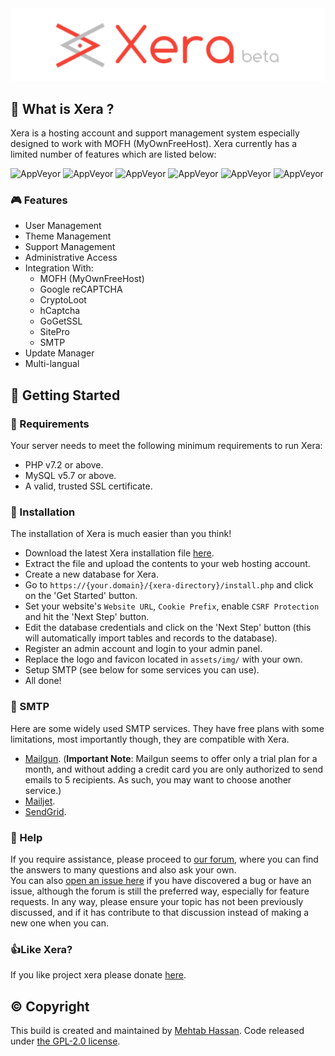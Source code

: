 <div align="center">
    <img src="assets/default/img/xera.png">
</div>

## 👀 What is Xera ?
Xera is a hosting account and support management system especially designed to work with MOFH (MyOwnFreeHost). Xera currently has a limited number of features which are listed below:

![AppVeyor](https://img.shields.io/badge/Licence-GPL_2.0-lightgrey)
![AppVeyor](https://img.shields.io/badge/Version-v1.2.7-lightgrey)
![AppVeyor](https://img.shields.io/badge/Build-Passed-lightgreen)
![AppVeyor](https://img.shields.io/badge/Interface-Tabler-lightgreen)
![AppVeyor](https://img.shields.io/badge/Development-In_Progress-lightred)
![AppVeyor](https://img.shields.io/badge/Dependencies-PHP,_MySQL,_cUrl-lightred)

### 🎮 Features
- User Management
- Theme Management
- Support Management
- Administrative Access
- Integration With:
	- MOFH (MyOwnFreeHost)
	- Google reCAPTCHA 
	- CryptoLoot
	- hCaptcha
	- GoGetSSL
	- SitePro
	- SMTP
- Update Manager
- Multi-langual

## 🤸 Getting Started

### 🚅 Requirements
Your server needs to meet the following minimum requirements to run Xera:
- PHP v7.2 or above.
- MySQL v5.7 or above.
- A valid, trusted SSL certificate.

### 💾 Installation 
The installation of Xera is much easier than you think!
- Download the latest Xera installation file [here](https://github.com/mahtab2003/Xera/releases/latest). 
- Extract the file and upload the contents to your web hosting account. 
- Create a new database for Xera.
- Go to ```https://{your.domain}/{xera-directory}/install.php``` and click on the 'Get Started' button.
- Set your website's ```Website URL```, ```Cookie Prefix```, enable ```CSRF Protection``` and hit the 'Next Step' button.
- Edit the database credentials and click on the 'Next Step' button (this will automatically import tables and records to the database).
- Register an admin account and login to your admin panel. 
- Replace the logo and favicon located in ```assets/img/``` with your own.
- Setup SMTP (see below for some services you can use).
- All done! 

### 📧 SMTP
Here are some widely used SMTP services. They have free plans with some limitations, most importantly though, they are compatible with Xera.
- [Mailgun](https://www.mailgun.com/). (**Important Note**: Mailgun seems to offer only a trial plan for a month, and without adding a credit card you are only authorized to send emails to 5 recipients. As such, you may want to choose another service.)
- [Mailjet](https://mailjet.com/).
- [SendGrid](https://sendgrid.com/free/).

### 🤔 Help
If you require assistance, please proceed to [our forum](https://fourm.xera.eu.org/), where you can find the answers to many questions and also ask your own.  
You can also [open an issue here](https://github.com/mahtab2003/Xera/issues/new) if you have discovered a bug or have an issue, although the forum is still the preferred way, especially for feature requests. In any way, please ensure your topic has not been previously discussed, and if it has contribute to that discussion instead of making a new one when you can.

### 👍Like Xera?
If you like project xera please donate [here](https://xera.eu.org/DONATE.md).

## ©️ Copyright
This build is created and maintained by [Mehtab Hassan](https://github.com/mahtab2003). Code released under [the GPL-2.0 license](LICENSE).
